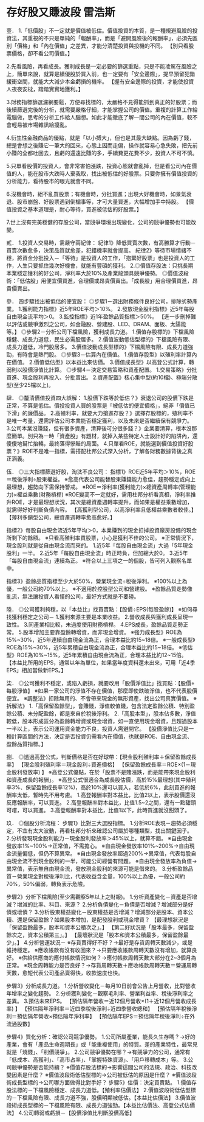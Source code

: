 # 存好股又賺波段 雷浩斯


壹．
1.「低價股」不一定就是價值被低估。價值投資的本質，是一種規避風險的投資法，其重視的不只是單純的「報酬率」，而是「避開風險後的報酬率」，必須先區別「價格」和「內在價值」之差異，才能分清楚投資與投機的不同。
【別只看股票價格，卻不看公司價值。】

2.先看風險，再看成長。獲利成長是一定必要的篩選重點，只是不能凌駕在風險之上，簡單來說，就算是績優股於買入前，也一定要有「安全邊際」，提早預留犯錯緩衝空間，就能大大減少本金虧損的機率。
【握有安全邊際的投資，才能使投資人夜夜安枕，踏踏實實地獲利。】

3.財務指標篩選濾網要鬆，方便尋找標的，太嚴格不見得能抓到真正的好股票；而後續篩選完後的分析，就需要嚴格仔細，才能掌握公司的價值。重複的計算工作給電腦做，思考的分析工作給人腦想。如此才能徹底了解一間公司的內在價值，較不會輕易被市場雜訊給擾亂。

4.衍生性金融商品的優點，就是「以小搏大」，但也是其最大缺點。因為虧了錢，總是會想之後賺它一筆大的回來，心態上因而走偏，操作就容易心急失敗，把先前小賺的全都吐回去，且虧的還遠比賺的多，手續費更花費不少，投資人不可不慎。

5.只單看股價的投資人，會非常害怕漲跌，投資心態就會亂掉，但是看公司內在價值的人，能在股市大跌時人棄我取，找出被低估的好股票。只要你擁有價值投資的分析能力，看待股市的眼光就會不同。

6.沒機會時，絕不亂買股票；有機會時，分批買進；出現大好機會時，如景氣衰退、股市崩盤、好股票遇到倒楣事等，才可大量買進，大幅增加手中持股。
【價值投資之基本道理是，耐心等待，買進被低估的好股票。】

7.世上沒有完美穩健的存股公司，當競爭環境出現變化，公司的競爭優勢也可能改變。

貳．
1.投資人交易時，需嚴守兩紀律：
紀律1》降低買賣次數，有高勝算才行動－買賣次數愈多，決策品質就愈差，犯錯機率就會提高。
紀律2》等待市場情緒不穩，將資金分批投入－「等待」是投資人的工作，「抱緊好股票」也是投資人的工作，人生只要抓住幾次好機會，就能有豐碩的獲利。
2.◎價值存股法：只挑長期本業穩定獲利的好公司，淨利率大於10%及產業龍頭具競爭優勢。
◎價值波段術：「低估股」用便宜價買進，合理價或昂貴價賣出。「成長股」用合理價買進，昂貴價賣出。

參．
四步驟找出被低估的便宜股：
◎步驟1－選出財務條件良好公司，排除劣勢產業。
1.獲利能力指標》近5年ROE平均＞10%。
2.發放現金股利指標》近5年每股自由現金流平均＞0。
3.監控指標》近1年盈餘品質指標＞50%。
【進一步刪掉難以評估或競爭激烈之公司，如金融股、營建股、LED、DRAM、面板、太陽能等。】
◎步驟2－分析公司下檔風險，獲利成長力道。
1.價值存股標的》下檔風險穩健、成長力道低，民生必需股居多。
2.價值波動低估型標的》下檔風險有限、成長力道低，冷門股居多。
3.價值波動成長型標的》下檔風險有限、成長力道強勁，有時會是熱門股。
◎步驟3－估算內在價值。
1.價值存股型》以殖利率計算內在價值。
2.價值低估型》以本益比來估價。
3.價值成長型》以高登公式計算，轉弱則以股價淨值比計算。
◎步驟4－決定交易策略和資產配置。
1.交易策略》分批買進、現金股利再投入、分批賣出。
2.資產配置》核心集中型(約10檔)、極端分散型(至少25檔以上)。

肆．
◎釐清價值投資四大誤解：
1.股價下跌等於低估？》衰退公司的股價下跌是正常，不算是低估。價投投資人買的股票是「被低估的便宜價格」，絕非「價值已下滑」的廉價品。
2.高殖利率，就要大力搶進存股？》選擇存股標的，殖利率不是唯一考量，還需評估公司本業能否穩定獲利，以及未來是否繼續保有競爭力。
3.公司本業沒賺錢，但有很多資產，清算後可分很多錢？》企業要清算，根本沒那麼簡單。別只為一時「資產股」有題材，就掉入某些特定人士設計好的陷阱內，還傻傻地幫忙抬轎，最終落得慘賠的局面。
4.只單看ROE，就能選到價值投資好股票？》ROE不是唯一指標，需搭配杜邦公式深入分析，了解各財務數據背後之真正涵義。

伍．
◎三大指標篩選好股，淘汰不良公司：
指標1》ROE近5年平均＞10%，ROE＝稅後淨利÷股東權益。
※愈高代表公司能替股東賺錢能力愈佳，趨勢穩定或向上最理想，趨勢向下需保持警戒。
※ROE＝淨利率(獲利能力)×總資產周轉率(管理能力)×權益乘數(財務槓桿)
※ROE變高不一定就好，需用杜邦分析看真相，淨利率推升ROE，才是最理想狀況，其次是總資產週轉率提升，而如果是權益乘數增加，就需得好好判斷負債內容。
【高獲利型公司，以高淨利率且低權益乘數者較佳。】
【薄利多銷型公司，總資產週轉率愈高愈好。】

指標2》每股自由現金流近5年平均＞0，本業賺到的現金扣掉投資廠房設備的現金所剩下的餘額。
※只看高殖利率買股票，小心是獲利不佳的公司。
※正常情況下，現金股利就是從自由現金流而來的。
1.近5年「每股自由現金流」大過「5年現金股利」一半。
2.近5年「每股自由現金流」時正時負，但加總大於0。
3.近5年「每股自由現金流」連續為正。
※符合以上三項之一的個股，皆可列入觀察名單中。

指標3》盈餘品質指標至少大於50%，營業現金流÷稅後淨利。
※100%以上為優，一般公司約70%以上。
※不適用於控股型公司和營建股。
※盈餘品質走勢像亂流，無法讓投資人看懂的公司，最好方式就是不要碰。

陸．
◎公司獲利夠穩，以「本益比」找買賣點：【股價÷EPS(每股盈餘)】
※如何尋找獲利穩定之公司－
1.獲利來源主要是本業收益。
2.營收成長與獲利成長呈現一致性。
3.同產業相比較，未過度使用財務槓桿。
4.EPS成長，盈餘品質走勢正常。
5.股本增加主要靠盈餘轉增資，而非現金增資。
※強力成長型》ROE為15%~30%，近5年連續自由現金流為正，合理本益比約15~18倍。
※一般成長型》ROE為15%~30%，近5年累積自由現金流為正，合理本益比約15~18倍。
※低估型》ROE為10%~15%，近5年累積自由現金流為正，合理本益比約12~15倍。
【本益比所用的EPS，通常以年為單位，如果當年度資料還未出來，可用「近4季EPS」相加當做新EPS。】

柒．
◎公司獲利不穩定，或陷入虧損，就要改用「股價淨值比」找買點：【股價÷每股淨值】
※如果一家公司的淨值不存在價值，那麼即使跌破淨值，也不代表股價便宜。
※調整法》扣除無用的、不會帶來現金的無形資產，找出公司真實價值。
※拆解法》
1.「高保留盈餘型」，會賺錢，淨值較值錢，包含法定盈餘公積、特別盈餘公積、未分配盈餘，都是來自於稅後淨利。
2.「高股本型」，股本佔多數，淨值較低，股本形成區分為盈餘轉增資或現金增資，如一直使用現金增資，且超過股本一半以上，表示公司運用資金能力不良，投資人需避開它。
【股價淨值比只是一種計算區間的方法，決定是否投資仍需看內在價值，也就是ROE、自由現金流、盈餘品質指標。】

捌．
◎透過高登公式，判斷價格是否在好球帶：【現金股利殖利率＋保留盈餘成長率】
【現金股利殖利率＝現金股利÷買進價格】
【保留盈餘成長率＝ROE×(1－現金股利發放率) 】
※高登公式優點，在於「股票不是賭漲跌，而是能帶來現金股利和資產成長的報酬」。
※高登公式很適合為成長股估價，高於15%最理想(其中殖利率3%、保留盈餘成長率12%)，高於10%還可以買入，若低於6%，此刻買進的報酬率太低，暫時先不用考慮。
1.高登報酬率對本益比，比值2以上，表示股價還沒反應報酬率，可以買進。
2.高登報酬率對本益比，比值1.5~2之間，還有一點甜頭可嚐，可以買進。
3.高登報酬率對本益比，比值1以下，此時買進就沒甜頭了。

玖．
◎個股分析流程：
步驟1》比對三大選股指標。
1.分析ROE表現－趨勢必須穩定，不宜有太大波動，再看杜邦分析來確認公司屬於哪種類型，找出關鍵因子。
2.分析發現現金股利能力－現金股利發放率＞45%以上，就算不錯。
※自由現金發放率1%~100%→正常值，不需擔心。
※自由現金發放率101%~200%→自由現金流量偏低，但仍不算異常。
※自由現金發放率超過200%→異常值，代表每股自由現金流不到現金股利的一半，可能公司經營有問題。
※自由現金發放率為負值→異常值，表示無自由現金流，發放現金股利的來源可能是借來的。
3.分析盈餘品質－營業現金對稅後淨利比，代表收益含金量，100%以上為優，一般公司約70%，50%偏弱，轉負表示危險。

步驟2》分析下檔風險(至少需觀察5年以上之財報)。
1.分析資產變化－資產是否增減？增減的比率、科目、來源？
2.分析負債變化－負債是否增減？增減部分是好債或壞債？
3.分析股東權益變化－股東權益是否增減？增減部分是股本、資本公積、還是保留盈餘？如果股本增加，是配發股利或現金增資？
【最理想狀況是「保留盈餘最多，股本和資本公積次之」。】
【第二好狀況是「股本最多，保留盈餘次之，資本公積第三」。】
【最壞狀況是「股本和資本公積最多，保留盈餘最少」。】
4.分析營運狀況－
※存貨賣得好不好？→最好是存貨周轉天數減少，或是維持穩定。
※應收帳款有沒有收回來？→只要應收帳款周轉天數沒有增加，就算良好。
※供給供應商的應付帳款情況如何？→應付帳款周轉天數大部分在2~3個月為正常。
※現金周轉能力是否良好？→存貨周轉天數＋應收帳款周轉天數＝營運周轉天數，愈短代表公司產品賣得快，收款速度也快。

步驟3》分析成長力道。
1.分析營收變化－每月10日前會公告上月營收，比對營收年增率之變化趨勢。
2.分析獲利變化－觀察毛利率、營業利益率、稅後淨利率之差異。
3.預估未來EPS。
【預估隔年營收＝近12個月營收×(1＋近12個月營收成長率) 】
【預估隔年淨利率＝近四季稅後淨利÷近四季營收總和】
【預估隔年稅後淨利＝預估隔年營收×預估隔年淨利率】
【預估隔年EPS＝預估隔年稅後淨利÷在外流通股數】

步驟4》質化分析：確認公司競爭優勢。
1.公司所屬產業，能長久生存嗎？→好的產業，會有「產品生命週期長」或「能重複使用」的特質。差的產業特性，最常見就是「燒錢」、「削價競爭」。
2.公司競爭優勢在哪？→有競爭力的公司，通常有「低成本、高獲利」、「高市占率」、「掌握特殊資源」、「用戶移轉成本」等。
3.公司競爭優勢是否能持續？
※價值存股法標的→影響這間公司的法規、政治、科技改變因素是什麼？
※價值波段術低估型標的→公司被低估的原因是什麼？
※價值波段術成長型標的→公司哪方面做得比對手好？
步驟5》估價：決定買賣點。
1.價值存股法標的－下檔風險穩定、成長力道低。【殖利率估價法】
2.價值波段術低估型標的－下檔風險有限、成長力道不強，股價明顯被低估。【本益比估價法】
3.價值波段術成長型標的－下檔風險有限、成長力道強勁。【本益比估價法、高登公式估價法】
4.公司轉弱或虧損－【股價淨值比判斷股價高低】